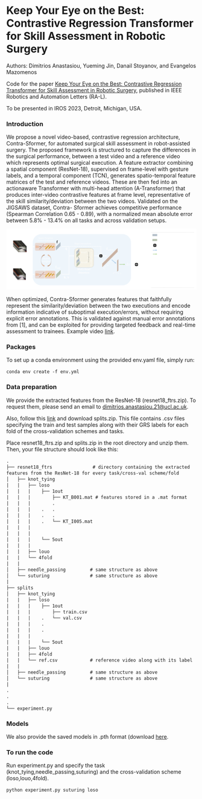 # Keep Your Eye on the Best: Contrastive Regression Transformer for Skill Assessment in Robotic Surgery
Authors: Dimitrios Anastasiou, Yueming Jin, Danail Stoyanov, and Evangelos Mazomenos

Code for the paper [Keep Your Eye on the Best: Contrastive Regression Transformer for Skill Assessment in Robotic Surgery](https://ieeexplore.ieee.org/abstract/document/10037203), published in IEEE Robotics and Automation Letters (RA-L).

To be presented in IROS 2023, Detroit, Michigan, USA.

### Introduction
We propose a novel video-based, contrastive
regression architecture, Contra-Sformer, for automated
surgical skill assessment in robot-assisted surgery. The proposed
framework is structured to capture the differences in the
surgical performance, between a test video and a reference video
which represents optimal surgical execution. A feature extractor
combining a spatial component (ResNet-18), supervised on
frame-level with gesture labels, and a temporal component
(TCN), generates spatio-temporal feature matrices of the test
and reference videos. These are then fed into an actionaware
Transformer with multi-head attention (A-Transformer)
that produces inter-video contrastive features at frame level,
representative of the skill similarity/deviation between the two
videos. Validated on the JIGSAWS dataset, Contra-
Sformer achieves competitive performance (Spearman Correlation 0.65 -
0.89), with a normalized mean absolute error between 5.8% -
13.4% on all tasks and across validation setups.

![Contra-Sformer](ContraSformer.png)

When optimized, Contra-Sformer generates features
that faithfully represent the similarity/deviation between the
two executions and encode information indicative of suboptimal
execution/errors, without requiring explicit error annotations.
This is validated against manual error annotations from
[1], and can be exploited for providing targeted feedback and
real-time assessment to trainees. Example video [link](https://liveuclac-my.sharepoint.com/:v:/g/personal/rmapdan_ucl_ac_uk/EQMDTsQqhpBFmnzlMPCEyuwBU8V8-ev6rAgDlh7RG6e9Ng?e=tbDXsz).

### Packages
To set up a conda environment using the provided env.yaml file, simply run:

```
conda env create -f env.yml
```

### Data preparation
We provide the extracted features from the ResNet-18 (resnet18_ftrs.zip). To request them, please send an email to <dimitrios.anastasiou.21@ucl.ac.uk>.

Also, follow this [link](https://liveuclac-my.sharepoint.com/:u:/g/personal/rmapdan_ucl_ac_uk/EdkZJGdptQ5Bpf_1YdV8z60Bwej1wQXu0FnOiq9gY_UWBA?e=4VAvbk) and download splits.zip. This file contains .csv files specifying the train and test samples along with their GRS labels for each fold of the cross-validation schemes and tasks.

Place resnet18_ftrs.zip and splits.zip in the root directory and unzip them. Then, your file structure should look like this:
```
.
├── resnet18_ftrs               # directory containing the extracted features from the ResNet-18 for every task/cross-val scheme/fold
│   ├── knot_tying
|   |   ├── loso
|   |   |    ├── 1out
|   |   |        ├── KT_B001.mat # features stored in a .mat format
|   |   |        .
|   |   |    .   .
|   |   |    .   .
|   |   |    .   └── KT_I005.mat
|   |   |     
|   |   |     
|   |   |    └── 5out
|   |   |
|   |   ├── louo
|   |   └── 4fold
|   |
│   ├── needle_passing         # same structure as above
│   └── suturing               # same structure as above
|
├── splits
│   ├── knot_tying
|   |   ├── loso
|   |   |    ├── 1out
|   |   |        ├── train.csv
|   |   |    .   └── val.csv
|   |   |    .  
|   |   |    .  
|   |   |    
|   |   |    └── 5out
|   |   ├── louo
|   |   ├── 4fold
|   |   └── ref.csv            # reference video along with its label
|   |
│   ├── needle_passing         # same structure as above
│   └── suturing               # same structure as above
|
.
.
.
└── experiment.py

```
### Models
We also provide the saved models in .pth format (download [here]((https://liveuclac-my.sharepoint.com/:u:/g/personal/rmapdan_ucl_ac_uk/EW5m3Y9J_0VLq9asQemRzEkBLcbDXryIhYJq9h4FgGaQpg?e=7mZ30A)).

### To run the code
Run experiment.py and specify the task (knot_tying,needle_passing,suturing) and the cross-validation scheme (loso,louo,4fold).

```
python experiment.py suturing loso
```
